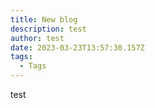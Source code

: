 ```yaml
---
title: New blog
description: test
author: test
date: 2023-03-23T13:57:30.157Z
tags:
  - Tags
---
```

t﻿est